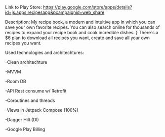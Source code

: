 Link to Play Store: https://play.google.com/store/apps/details?id=js.apps.recipesapp&pcampaignid=web_share

Description: My recipe book, a modern and intuitive app in which you can save your own favorite recipes. You can also search online for thousands of recipes to expand your recipe book and cook incredible dishes. }
There´s a $6 plan to download all recipes you want, create and save all your own recipes you want. 

Used technologies and architechtures:

-Clean architechture

-MVVM

-Room DB

-API Rest consume w/ Retrofit

-Coroutines and threads

-Views in Jetpack Compose (100%)

-Dagger Hilt (DI)

-Google Play Billing

